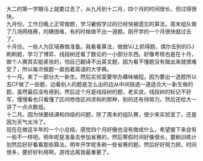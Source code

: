 大二的第一学期马上就要过去了，从九月到十二月，四个月的时间很长，但过得很快。</br>
九月份。工作日晚上正常做题，学习暑假学过的已经快被遗忘的算法。周末组队做了几场网络赛，的确很难，有的时候做不出一道题。刚开学的一个月很快就过去了。</br>
十月份。一些人为区域赛做准备。我看看算法，做做VJ上抓得题，偶尔去别的OJ刷刷题，学习了博弈、线段树还看了数论的一小部分东西。好像考核也是在十月，做个人赛其实挺紧张的，怕自己翻译不出英文题，因为看不懂题没有做出来就很难受了，所以每次做题一直抱着英语的大字典。</br>
十一月。来了一部分大一新生。然后实验室要举办趣味编程。因为要出一道题所以去CF做了一些题，边看别人的题是怎么出的边从中间挑选一道适合大一新生做的题，虽然最后没有用到。然后这个月是线段树的题，老实说，线段树的标记不好写，慢慢看也只看懂了区间修改区间求和的那种，别的还有待努力。然后还给大一讲了一点点数组。</br>
十二月。因为快要结课和四级的问题，除了周末的组队赛，很少来实验室了。还是因为天气太冷了。</br>
现在在做这半年的一个小总结，感觉四个月好像也没有做成什么，希望接下来会有一些不一样吧。明年呢是准备去参加省赛的，然后寒假时间好像很长，要刷训练计划然后好好看看那些算法。明年开学呢多刷一些省赛的题，然后好好努力把，时间很多，要好好利用啊，游戏远离我最重要了。</br>
